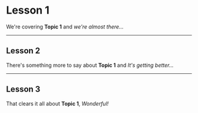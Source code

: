 # Lesson 1

We're covering **Topic 1** and _we're almost there..._

---

## Lesson 2

There's something more to say about **Topic 1** and _It's getting better..._

---

## Lesson 3

That clears it all about **Topic 1**, _Wonderful\!_
